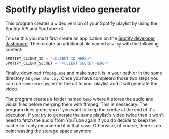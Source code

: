 # Spotify playlist video generator
This program creates a video version of your Spotify playlist by using the Spotify API and YouTube-dl.

To use this you must first create an application on the [Spotify developer dashboard](https://developer.spotify.com/dashboard/applications). Then create an additional file named `env.py` with the following content:
```py
SPOTIFY_CLIENT_ID = "<CLIENT ID HERE>"
SPOTIFY_CLIENT_SECRET = "<CLIENT SECRET HERE>"
```
Finally, download `ffmpeg.exe` and make sure it is in your path or in the same directory as `generator.py`.
Once you have completed those two steps you can run `generator.py`, enter the url to your playlist and it will generate the video.

The program creates a folder named `temp` where it stores the audio and visual files before merging them with ffmpeg. This is nessecary. The program does promt you if you want to keep the *cache* at the end of it's execution. If you try to generate the same playlist's video twice then it won't need to fetch the audio from YouTube again if you do decide to keep the cache so I only reccomend it in that case. Otherwise, of course, there is no point wasting the storage space anymore.